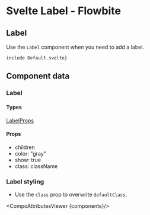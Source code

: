 # Svelte Label - Flowbite


## Label

Use the `Label` component when you need to add a label.

```svelte
include Default.svelte}
```

## Component data

### Label

#### Types

[LabelProps](https://github.com/themesberg/flowbite-svelte/blob/main/src/lib/types.ts#L808)

#### Props

- children
- color: "gray"
- show: true
- class: className


### Label styling

- Use the `class` prop to overwrite `defaultClass`.

<CompoAttributesViewer {components}/>

